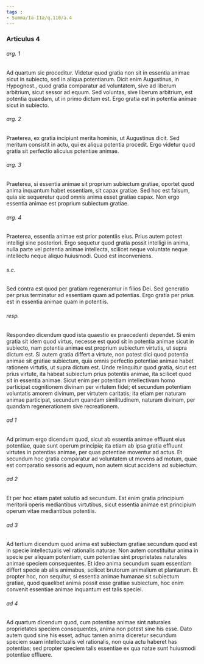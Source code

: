 ```yaml
---
tags : 
- Summa/Ia-IIæ/q.110/a.4
---
```


### Articulus 4

###### arg. 1
Ad quartum sic proceditur. Videtur quod gratia non sit in essentia animae sicut in subiecto, sed in aliqua potentiarum. Dicit enim Augustinus, in Hypognost., quod gratia comparatur ad voluntatem, sive ad liberum arbitrium, sicut sessor ad equum. Sed voluntas, sive liberum arbitrium, est potentia quaedam, ut in primo dictum est. Ergo gratia est in potentia animae sicut in subiecto.

###### arg. 2
Praeterea, ex gratia incipiunt merita hominis, ut Augustinus dicit. Sed meritum consistit in actu, qui ex aliqua potentia procedit. Ergo videtur quod gratia sit perfectio alicuius potentiae animae.

###### arg. 3
Praeterea, si essentia animae sit proprium subiectum gratiae, oportet quod anima inquantum habet essentiam, sit capax gratiae. Sed hoc est falsum, quia sic sequeretur quod omnis anima esset gratiae capax. Non ergo essentia animae est proprium subiectum gratiae.

###### arg. 4
Praeterea, essentia animae est prior potentiis eius. Prius autem potest intelligi sine posteriori. Ergo sequetur quod gratia possit intelligi in anima, nulla parte vel potentia animae intellecta, scilicet neque voluntate neque intellectu neque aliquo huiusmodi. Quod est inconveniens.

###### s.c.
Sed contra est quod per gratiam regeneramur in filios Dei. Sed generatio per prius terminatur ad essentiam quam ad potentias. Ergo gratia per prius est in essentia animae quam in potentiis.

###### resp.
Respondeo dicendum quod ista quaestio ex praecedenti dependet. Si enim gratia sit idem quod virtus, necesse est quod sit in potentia animae sicut in subiecto, nam potentia animae est proprium subiectum virtutis, ut supra dictum est. Si autem gratia differt a virtute, non potest dici quod potentia animae sit gratiae subiectum, quia omnis perfectio potentiae animae habet rationem virtutis, ut supra dictum est. Unde relinquitur quod gratia, sicut est prius virtute, ita habeat subiectum prius potentiis animae, ita scilicet quod sit in essentia animae. Sicut enim per potentiam intellectivam homo participat cognitionem divinam per virtutem fidei; et secundum potentiam voluntatis amorem divinum, per virtutem caritatis; ita etiam per naturam animae participat, secundum quandam similitudinem, naturam divinam, per quandam regenerationem sive recreationem.

###### ad 1
Ad primum ergo dicendum quod, sicut ab essentia animae effluunt eius potentiae, quae sunt operum principia; ita etiam ab ipsa gratia effluunt virtutes in potentias animae, per quas potentiae moventur ad actus. Et secundum hoc gratia comparatur ad voluntatem ut movens ad motum, quae est comparatio sessoris ad equum, non autem sicut accidens ad subiectum.

###### ad 2
Et per hoc etiam patet solutio ad secundum. Est enim gratia principium meritorii operis mediantibus virtutibus, sicut essentia animae est principium operum vitae mediantibus potentiis.

###### ad 3
Ad tertium dicendum quod anima est subiectum gratiae secundum quod est in specie intellectualis vel rationalis naturae. Non autem constituitur anima in specie per aliquam potentiam, cum potentiae sint proprietates naturales animae speciem consequentes. Et ideo anima secundum suam essentiam differt specie ab aliis animabus, scilicet brutorum animalium et plantarum. Et propter hoc, non sequitur, si essentia animae humanae sit subiectum gratiae, quod quaelibet anima possit esse gratiae subiectum, hoc enim convenit essentiae animae inquantum est talis speciei.

###### ad 4
Ad quartum dicendum quod, cum potentiae animae sint naturales proprietates speciem consequentes, anima non potest sine his esse. Dato autem quod sine his esset, adhuc tamen anima diceretur secundum speciem suam intellectualis vel rationalis, non quia actu haberet has potentias; sed propter speciem talis essentiae ex qua natae sunt huiusmodi potentiae effluere.

